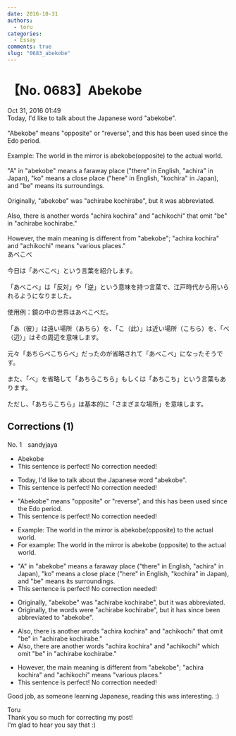 ```yaml
---
date: 2016-10-31
authors:
  - toru
categories:
  - Essay
comments: true
slug: "0683_abekobe"
---
```


# 【No. 0683】Abekobe
<div class="date">Oct 31, 2016 01:49</div>
<div id="post"><div id="body_show_ori">
Today, I'd like to talk about the Japanese word "abekobe".<br/><br/>"Abekobe" means "opposite" or "reverse", and this has been used since the Edo period.<br/><br/>Example: The world in the mirror is abekobe(opposite) to the actual world.<br/><br/>"A" in "abekobe" means a faraway place ("there" in English, "achira" in Japan), "ko" means a close place ("here" in English, "kochira" in Japan), and "be" means its surroundings.<br/><br/>Originally, "abekobe" was "achirabe kochirabe", but it was abbreviated.<br/><br/>Also, there is another words "achira kochira" and "achikochi" that omit "be" in "achirabe kochirabe."<br/><br/>However, the main meaning is different from "abekobe"; "achira kochira" and "achikochi" means "various places."
</div></div>

<!-- more -->

<div id="post_ja"><div id="body_show_mo">
あべこべ<br/><br/>今日は「あべこべ」という言葉を紹介します。<br/><br/>「あべこべ」は「反対」や「逆」という意味を持つ言葉で、江戸時代から用いられるようになりました。<br/><br/>使用例：鏡の中の世界はあべこべだ。<br/><br/>「あ（彼）」は遠い場所（あちら）を、「こ（此）」は近い場所（こちら）を、「べ（辺）」はその周辺を意味します。<br/><br/>元々「あちらべこちらべ」だったのが省略されて「あべこべ」になったそうです。<br/><br/>また、「べ」を省略して「あちらこちら」もしくは「あちこち」という言葉もあります。<br/><br/>ただし、「あちらこちら」は基本的に「さまざまな場所」を意味します。
</div></div>

## Corrections (1)
<div id="block"><div class="first_name"> No. 1　<span class="just_name">sandyjaya</span></div><div id="block2">
<ul class="correction_field">
<li class="incorrect">Abekobe</li>
<li class="corrected perfect">This sentence is perfect! No correction needed!</li>
</ul>
<ul class="correction_field">
<li class="incorrect">Today, I'd like to talk about the Japanese word "abekobe".</li>
<li class="corrected perfect">This sentence is perfect! No correction needed!</li>
</ul>
<ul class="correction_field">
<li class="incorrect">"Abekobe" means "opposite" or "reverse", and this has been used since the Edo period.</li>
<li class="corrected perfect">This sentence is perfect! No correction needed!</li>
</ul>
<ul class="correction_field">
<li class="incorrect">Example: The world in the mirror is abekobe(opposite) to the actual world.</li>
<li class="corrected correct">
<span class="f_red">For e</span>xample: The world in the mirror is abekobe (opposite) to the actual world.
</li>
</ul>
<ul class="correction_field">
<li class="incorrect">"A" in "abekobe" means a faraway place ("there" in English, "achira" in Japan), "ko" means a close place ("here" in English, "kochira" in Japan), and "be" means its surroundings.</li>
<li class="corrected perfect">This sentence is perfect! No correction needed!</li>
</ul>
<ul class="correction_field">
<li class="incorrect">Originally, "abekobe" was "achirabe kochirabe", but it was abbreviated.</li>
<li class="corrected correct">
Originally, the <span class="f_red">words were</span> "achirabe kochirabe", but it <span class="f_red">has since been</span> abbreviated <span class="f_red">to </span>"abekobe".
</li>
</ul>
<ul class="correction_field">
<li class="incorrect">Also, there is another words "achira kochira" and "achikochi" that omit "be" in "achirabe kochirabe."</li>
<li class="corrected correct">
Also, there <span class="f_red">are</span> another words "achira kochira" and "achikochi" <span class="f_red">which</span> omit "be" in "achirabe kochirabe."
</li>
</ul>
<ul class="correction_field">
<li class="incorrect">However, the main meaning is different from "abekobe"; "achira kochira" and "achikochi" means "various places."</li>
<li class="corrected perfect">This sentence is perfect! No correction needed!</li>
</ul>
<p class="comment_small">
 Good job, as someone learning Japanese, reading this was interesting. :)
</p>

</div><div class="name"><span class="just_name">Toru</span><br>
Thank you so much for correcting my post!<br/>I'm glad to hear you say that :)
</div>
</div>
